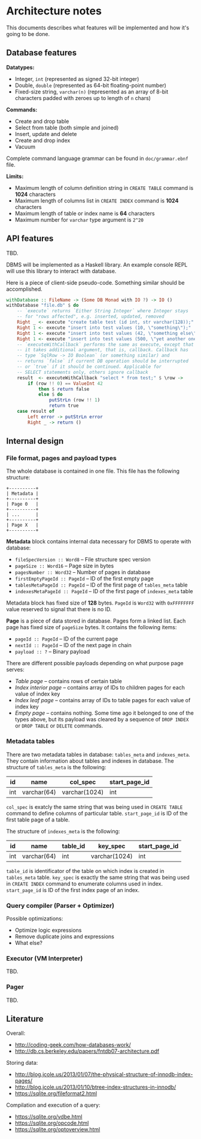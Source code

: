 # Architecture notes

This documents describes what features will be implemented and how it's going
to be done.

## Database features

**Datatypes:**

* Integer, `int` (represented as signed 32-bit integer)
* Double, `double` (represented as 64-bit floating-point number)
* Fixed-size string, `varchar(n)` (represented as an array of 8-bit characters
  padded with zeroes up to length of `n` chars)

**Commands:**

* Create and drop table
* Select from table (both simple and joined)
* Insert, update and delete
* Create and drop index
* Vacuum

Complete command language grammar can be found in `doc/grammar.ebnf` file.

**Limits:**

* Maximum length of column definition string in `CREATE TABLE` command is **1024** characters
* Maximum length of columns list in `CREATE INDEX` command is **1024** characters
* Maximum length of table or index name is **64** characters
* Maximum number for `varchar` type argument is `2^20`

## API features

TBD.

DBMS will be implemented as a Haskell library. An example console REPL will use
this library to interact with database.

Here is a piece of client-side pseudo-code. Something similar should be
accomplished.

```haskell
withDatabase :: FileName -> (Some DB Monad with IO ?) -> IO ()
withDatabase "file.db" $ do
    -- `execute` returns `Either String Integer` where Integer stays
    -- for "rows affected", e.g. inserted, updated, removed
    Right _ <- execute "create table test (id int, str varchar(128));"
    Right 1 <- execute "insert into test values (10, \"something\");"
    Right 1 <- execute "insert into test values (42, \"something else\");"
    Right 1 <- execute "insert into test values (500, \"yet another one\");"
    -- `executeWithCallback` performs the same as execute, except that
    -- it takes additional argument, that is, callback. Callback has
    -- type `SqlRow -> IO Boolean` (or something similar) and
    -- returns `false` if current DB operation should be interrupted
    -- or `true` if it should be continued. Applicable for
    -- SELECT statements only, others ignore callback
    result  <- executeWithCallback "select * from test;" $ \row ->
        if (row !! 0) == ValueInt 42
            then $ return false
            else $ do
                putStrLn (row !! 1)
                return true
    case result of
        Left error -> putStrLn error
        Right _ -> return ()
```

## Internal design

### File format, pages and payload types

The whole database is contained in one file. This file has the following structure:

```
+----------+
| Metadata |
+----------+
| Page 0   |
+----------+
| ...      |
+----------+
| Page X   |
+----------+
```

**Metadata** block contains internal data necessary for DBMS to operate with database:

- `fileSpecVersion :: Word8`    – File structure spec version
- `pageSize :: Word16`          – Page size in bytes
- `pagesNumber :: Word32`       – Number of pages in database
- `firstEmptyPageId :: PageId`  – ID of the first empty page
- `tablesMetaPageId :: PageId`  – ID of the first page of `tables_meta` table
- `indexesMetaPageId :: PageId` – ID of the first page of `indexes_meta` table

Metadata block has fixed size of **128** bytes. `PageId` is `Word32` with `0xFFFFFFFF` value reserved to signal that there is no ID.

**Page** is a piece of data stored in database. Pages form a linked list. Each page has fixed size of `pageSize` bytes. It contains the following items:

- `pageId :: PageId` – ID of the current page
- `nextId :: PageId` – ID of the next page in chain
- `payload :: ?` – Binary payload

There are different possible payloads depending on what purpose page serves:

- *Table page* – contains rows of certain table
- *Index interior page* – contains array of IDs to children pages for each value of index key
- *Index leaf page* – contains array of IDs to table pages for each value of index key
- *Empty page* – contains nothing. Some time ago it belonged to one of the types above, but its payload was cleared by a sequence of `DROP INDEX` or `DROP TABLE` or `DELETE` commands.

### Metadata tables

There are two metadata tables in database: `tables_meta` and `indexes_meta`. They contain information about tables and indexes in database. The structure of `tables_meta` is the following:

| id  | name        | col_spec      | start\_page_id |
| --- | ----------- | ------------- | -------------- |
| int | varchar(64) | varchar(1024) | int            |

`col_spec` is exatcly the same string that was being used in `CREATE TABLE` command to define columns of particular table. `start_page_id` is ID of the first table page of a table.

The structure of `indexes_meta` is the following:

| id  | name        | table_id | key_spec      | start\_page_id |
| --- | ----------- | -------- | ------------- | -------------- |
| int | varchar(64) | int      | varchar(1024) | int            |

`table_id` is identificator of the table on which index is created in `tables_meta` table. `key_spec` is exactly the same string that was being used in `CREATE INDEX` command to enumerate columns used in index. `start_page_id` is ID of the first index page of an index.


### Query compiler (Parser + Optimizer)

Possible optimizations:

- Optimize logic expressions
- Remove duplicate joins and expressions
- What else?

### Executor (VM Interpreter)

TBD.

### Pager

TBD.

## Literature

Overall:

- http://coding-geek.com/how-databases-work/
- http://db.cs.berkeley.edu/papers/fntdb07-architecture.pdf

Storing data:

- http://blog.jcole.us/2013/01/07/the-physical-structure-of-innodb-index-pages/
- http://blog.jcole.us/2013/01/10/btree-index-structures-in-innodb/
- https://sqlite.org/fileformat2.html

Compilation and execution of a query:

- https://sqlite.org/vdbe.html
- https://sqlite.org/opcode.html
- https://sqlite.org/optoverview.html
